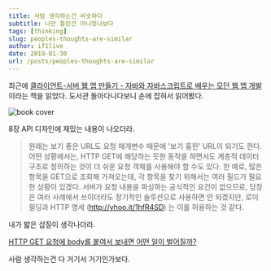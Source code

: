 ```yaml
---
title: 사람 생각하는건 비슷하다
subtitle: 나만 틀린건 아니었나보다
tags: [thinking]
slug: peoples-thoughts-are-similar
author: if1live
date: 2019-01-30
url: /posts/peoples-thoughts-are-similar
---
```


최근에 [클라이언트-서버 웹 앱 만들기 - 자바와 자바스크립트로 배우는 모던 웹 앱 개발][yes24-book]이라는 책을 읽었다.
도서관 돌아다니다보니 손에 잡혀서 읽어봤다.

![book cover]({attach}peoples-thoughts-are-similar/41548950.jpg)

8장 API 디자인에 재밌는 내용이 나오더라.

> 원래는 보기 좋은 URL도 요청 매개변수 때문에 '보기 흉한' URL이 되기도 한다.
> 어떤 상황에서는, HTTP GET에 해당하는 듯한 동작을 하면서도 계층적 데이터 구조로 정의하는 것이 더 쉬운 요청 객체를 사용해야 할 수도 있다.
> 한 예로, 많은 항목을 GET으로 조회해 가져오는데, 각 항목을 찾기 위해서는 여러 필드가 필요한 상황이 있겠다.
> 서버가 요청 내용을 파싱하는 공식적인 요건이 없으므로,
> 당장은 여러 사례에서 쓰이더라도 장기적인 솔루션으로 사용하면 안 되겠지만,
> 로이 필딩과 HTTP 명세 (http://yhoo.it/1hfR4SD) 는 이를 허용하는 것 같다.

내가 밟은 삽질이 생각나더라.

[HTTP GET 요청에 body를 붙여서 보내면 어떤 일이 벌어질까?]({attach}http-get-request-with-body-and-http-library)

사람 생각하는건 다 거기서 거기인가보다.

[yes24-book]: http://www.yes24.com/24/goods/14914156?scode=032&OzSrank=1
